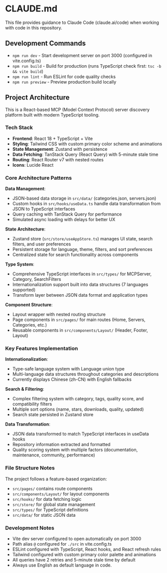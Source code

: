 # CLAUDE.md

This file provides guidance to Claude Code (claude.ai/code) when working with code in this repository.

## Development Commands

- `npm run dev` - Start development server on port 3000 (configured in vite.config.ts)
- `npm run build` - Build for production (runs TypeScript check first: `tsc -b && vite build`)
- `npm run lint` - Run ESLint for code quality checks
- `npm run preview` - Preview production build locally

## Project Architecture

This is a React-based MCP (Model Context Protocol) server discovery platform built with modern TypeScript tooling.

### Tech Stack
- **Frontend**: React 18 + TypeScript + Vite
- **Styling**: Tailwind CSS with custom primary color scheme and animations
- **State Management**: Zustand with persistence
- **Data Fetching**: TanStack Query (React Query) with 5-minute stale time
- **Routing**: React Router v7 with nested routes
- **Icons**: Lucide React

### Core Architecture Patterns

**Data Management**:
- JSON-based data storage in `src/data/` (categories.json, servers.json)
- Custom hooks in `src/hooks/useData.ts` handle data transformation from JSON to TypeScript interfaces
- Query caching with TanStack Query for performance
- Simulated async loading with delays for better UX

**State Architecture**:
- Zustand store (`src/store/useAppStore.ts`) manages UI state, search filters, and user preferences
- Persistent storage for language, theme, filters, and sort preferences
- Centralized state for search functionality across components

**Type System**:
- Comprehensive TypeScript interfaces in `src/types/` for MCPServer, Category, SearchFilters
- Internationalization support built into data structures (7 languages supported)
- Transform layer between JSON data format and application types

**Component Structure**:
- Layout wrapper with nested routing structure
- Page components in `src/pages/` for main routes (Home, Servers, Categories, etc.)
- Reusable components in `src/components/Layout/` (Header, Footer, Layout)

### Key Features Implementation

**Internationalization**: 
- Type-safe language system with Language union type
- Multi-language data structures throughout categories and descriptions
- Currently displays Chinese (zh-CN) with English fallbacks

**Search & Filtering**:
- Complex filtering system with category, tags, quality score, and compatibility filters
- Multiple sort options (name, stars, downloads, quality, updated)
- Search state persisted in Zustand store

**Data Transformation**:
- JSON data transformed to match TypeScript interfaces in useData hooks
- Repository information extracted and formatted
- Quality scoring system with multiple factors (documentation, maintenance, community, performance)

### File Structure Notes

The project follows a feature-based organization:
- `src/pages/` contains route components
- `src/components/Layout/` for layout components
- `src/hooks/` for data fetching logic
- `src/store/` for global state management
- `src/types/` for TypeScript definitions
- `src/data/` for static JSON data

### Development Notes

- Vite dev server configured to open automatically on port 3000
- Path alias `@` configured for `./src` in vite.config.ts
- ESLint configured with TypeScript, React hooks, and React refresh rules
- Tailwind configured with custom primary color palette and animations
- All queries have 2 retries and 5-minute stale time by default
- Always use English as default language in code.